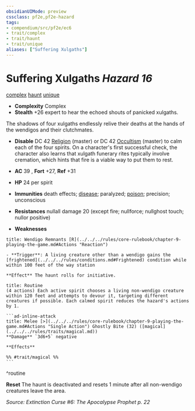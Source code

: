 ```yaml
---
obsidianUIMode: preview
cssclass: pf2e,pf2e-hazard
tags:
- compendium/src/pf2e/ec6
- trait/complex
- trait/haunt
- trait/unique
aliases: ["Suffering Xulgaths"]
---
```

# Suffering Xulgaths *Hazard 16*  
[complex](../../../Rules/traits/complex.md)  [haunt](../../../Rules/traits/haunt.md)  [unique](../../../Rules/traits/unique.md)  

- **Complexity** Complex
- **Stealth** +26 expert to hear the echoed shouts of panicked xulgaths.  

The shadows of four xulgaths endlessly relive their deaths at the hands of the wendigos and their clutchmates.

- **Disable** DC 42 [Religion](../../skills.md#Religion) (master) or DC 42 [Occultism](../../skills.md#Occultism) (master) to calm each of the four spirits. On a character's first successful check, the character also learns that xulgath funerary rites typically involve cremation, which hints that fire is a viable way to put them to rest.  

- **AC** 39 , **Fort** +27, **Ref** +31
- **HP** 24 per spirit
- **Immunities** death effects; [disease](../../../Rules/traits/disease.md); paralyzed; [poison](../../../Rules/traits/poison.md); precision; unconscious
- **Resistances** nullall damage 20 (except fire; nullforce; nullghost touch; nullor positive)
- **Weaknesses** 
     
```ad-embed-ability
title: Wendigo Remnants [R](../../../rules/core-rulebook/chapter-9-playing-the-game.md#Actions "Reaction")

- **Trigger**: A living creature other than a wendigo gains the [frightened](../../../rules/conditions.md#Frightened) condition while within 100 feet of the way station

**Effect** The haunt rolls for initiative.
```

````ad-pf2-summary
title: Routine
(4 actions) Each active spirit chooses a living non-wendigo creature within 120 feet and attempts to devour it, targeting different creatures if possible. Each calmed spirit reduces the hazard's actions by 1.

```ad-inline-attack
title: Melee [>](../../../rules/core-rulebook/chapter-9-playing-the-game.md#Actions "Single Action") Ghostly Bite (32) ([magical](../../../rules/traits/magical.md))
**Damage** `3d6+5` negative 
 
**Effects** 

%% #trait/magical %%
```
````
^routine

**Reset** The haunt is deactivated and resets 1 minute after all non-wendigo creatures leave the area.  

*Source: Extinction Curse #6: The Apocalypse Prophet p. 22*
